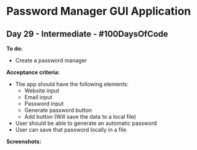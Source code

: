 # Password Manager GUI Application
## Day 29 - Intermediate - \#100DaysOfCode

**To do:**
* Create a password manager

**Acceptance criteria:**
* The app should have the following elements:
    * Website input
    * Email input
    * Password input
    * Generate password button
    * Add button (Will save the data to a local file)
* User should be able to generate an automatic password
* User can save that password locally in a file

**Screenshots:**
